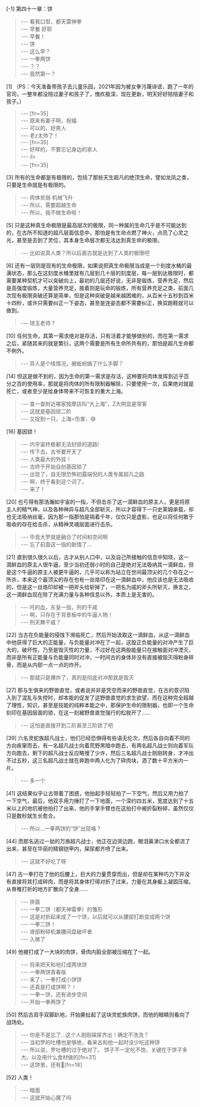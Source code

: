 
[-1] 第四十一章：饼
>--- 看我口型，都天雷神拳<br>
>--- 早餐 好耶<br>
>--- 早餐！<br>
>--- 饼<br>
>--- 这么早？<br>
>--- 一拳两饼<br>
>--- ？？<br>
>--- 竟然第一？<br>

[1] （PS：今天准备带孩子去儿童乐园，2021年因为被女拳污蔑诽谤，跑了一年的官司，一整年都没陪过妻子和孩子了，愧疚极深，现在更新，明天好好陪陪妻子和孩子。）
>--- [fn=35]<br>
>--- 原来有妻子啊，祝福<br>
>--- 可以的，好男人<br>
>--- 老z太帅了！<br>
>--- [fn=35]<br>
>--- 好样的，不要忘记身边的家人<br>
>--- 👍<br>
>--- [fn=35]<br>

[3] 所有的生命都是有极限的，包括了那些天生超凡的绝顶生命，譬如龙凤之类，只要是生命就是有极限的。
>--- 肉体贫弱 机械飞升<br>
>--- 所以，需要超越生命<br>
>--- 所以，我不做生命啦！<br>

[5] 只是这种真生命极限是最高层次的极限，同一种属的生命几乎是不可能达到的，在古所不知道的超凡层面信息中，那怕是有生命点燃了神火，点亮了心灵之光，甚至是去到了灵位，其本身生命层次都无法达到真生命的极限。
>--- 比如说真人类？所以后面古就是达到了人类的极限吧<br>

[6] 还有一层则是现有的生命极限，如果说把真生命极限当成是一个刻度水桶的最满状态，那么在这刻度水桶里就有几层到几十层的刻度层，每一层到达极限时，都需要某种契机才可以突破向上，最初的几层还好说，无非是锻炼，营养充足，然后是高强度锻炼，大量营养充足，接着则是玩命的锻炼，所有营养充足之类，前面几次现有极限突破还算是简单，但是这种突破是越来越困难的，从百米十五秒到百米十四秒，或许只需要纠正一下姿态，甚至是连姿态都不需要纠正，换双跑鞋就可以做到。
>--- 琦玉老师？<br>

[10] 任何生命，其第一需求绝对是存活，只有活着才能够做别的，而在第一需求之后，紧随其来的就是繁衍，这两个需要是所有生命所共有的，那怕是超凡生命都不例外。
>--- 异人是个啥情况，被蚯蚓搞了什么手脚？<br>

[14] 但这是做不到的，因为生命的第一需求是存活，这种要将肉体发挥到近乎百分之百的使用率，那就是将肉体的所有限制器解除，只要使用一次，后果绝对就是死亡，或者至少是给身体带来不可恢复的重大上海。
>--- 查一查附近哪家按摩店叫“大上海”，Z大明显是常客<br>
>--- 这就是基因锁二阶<br>
>--- 又捉到一只，上海=伤害，😄<br>

[16] 基因锁！
>--- 内宇宙终极都无法封锁的道路!<br>
>--- 传下去，古爷要开天了<br>
>--- 人类最大的外挂！<br>
>--- 古终于开始自创基因锁了<br>
>--- 出现了，自无限恐怖初露端倪的人类专属超凡之路<br>
>--- 啊，终于看到这个词了。<br>
>--- 来了！<br>

[20] 也亏得有那浩瀚如宇宙的一指，不但击杀了这一滴鲜血的原主人，更是将原主人的精气神，以及各种神异与超凡全部斩灭，所以才容得下一只史莱姆承载，却也无法吸纳丝毫，因为那一指那怕是隔着千年，仅仅只是虚影，也足以将任何敢于吸收的存在给击杀，从精神灵魂层面进行击杀。
>--- 毕竟大罗就是融合了时间和空间啊<br>
>--- 忘了前面这一指的剧情了…<br>

[21] 直到很久很久以后，古才从别人口中，以及自己所接触的信息中知晓，这一滴鲜血的原主人很牛逼，至少当初还弱小时的自己是绝对无法吸纳其一滴鲜血，但是这个牛逼的原主人被更牛逼的，几乎可以称为站立在世间最顶尖的几个存在之一所杀，本来这个最顶尖的存在也有一丝烙印在这一滴鲜血中，他应该也是无法吸收的，但是这一丝烙印却被一把斧头给斩掉了，一把名为戚的斧头所斩灭，换言之，这一滴鲜血现在除了充满力量与各种信息以外，本质上是无害的。
>--- 吒的血，东皇一指，刑的干戚<br>
>--- 啊，只存在于背景板中的牛逼人物！<br>
>--- 刑天舞干戚？<br>

[22] 当古在负能量的侵蚀下濒临死亡，然后开始汲取这一滴鲜血，从这一滴鲜血中他获得了巨大的正能量，与负能量对冲在了一起，这股正负能量的对冲产生了巨大的，破坏性，乃至是毁灭性的力量，不过好在这两股能量只在接触面对冲湮灭，而非是所有正能量与负能量同时对冲，一时间古的身体并没有直接被毁灭得粉身碎骨，而是从内部一点一点的炸开。
>--- 那就只是爆炸了，真的是彻底对冲那就是毁灭<br>

[27] 那与生俱来的野兽直觉，或者说并非是凭空而来的野兽直觉，在古的意识陷入到了混乱与失控时，却本能的促发了这野兽直觉的求生欲望，而在这种完全超越了理性，知识，甚至是技能的纯粹本能之中，那保护生命的限制器，也即一个生命刻印在基因层面的锁，在这一刻被野兽直觉强行的松脱开了……
>--- 这怕是直接开到二阶甚至三阶锁了吧<br>

[39] 六名灵蛇族超凡战士，他们已经恐惧得有些语无伦次，然后各自向着不同的方向疾窜而去，有一名超凡战士向着荒野黑暗中跑去，有两名超凡战士则向着军队方向跑去，剩下的超凡战士反应略慢了少许，然后三名超凡战士刚刚转身，才冲出不过五秒，这三名超凡战士就在奔跑中两人化为了碎肉块，洒了数十平方米内一片。
>--- 多一个<br>

[41] 这结果似乎让古带着了困惑，他抬起手轻轻拍了一下空气，然后又用力拍了一下空气，最后，他双手用力捶打了一下地面，一个深约四五米，宽度达到了十五米以上的地坑被他拍打了出来，他的手掌手臂也在这拍打中被折裂粉碎，虽然仅仅只是数秒就生长愈合。
>--- 所以…一拳两饼的“饼”出现咯？<br>

[44] 而那名逃过一劫的万族超凡战士，他正在边哭边跑，眼泪鼻涕口水全都流了出来，甚至在华丽的精钢铠甲内，屎尿都齐喷了出来。
>--- 这就不好吃了呀<br>

[47] 古一拳打在了他的后腰上，巨大的力量贯穿而出，但是却在某种巧力下并没有直接将其打成碎肉，而是将其身体打得对折了过来，力量在其身躯上凝固压缩，从脊椎打折的地方扩散向了全身……
>--- 排面<br>
>--- 一拳二饼（都天神雷拳）的雏形<br>
>--- 这是对折起来成了一个饼，以后就可以从腰部打断变成两个饼<br>
>--- 一拳二饼！<br>
>--- 肾部粉碎机兼腰间盘破坏者<br>
>--- 入微了<br>

[49] 他被打成了一大块的肉饼，骨肉内脏全部被压缩在了一起。
>--- 将来把天和地打成两块饼<br>
>--- 一拳两饼青春版<br>
>--- 来了，一拳打成小饼饼<br>
>--- 还真是打成饼啊？！<br>
>--- 一拳一饼，还有进步空间<br>
>--- 开始一拳两饼了<br>

[50] 然后古双手双脚趴地，开始撕扯起了这块灵蛇族肉饼，而他的眼睛则看向了战场处。
>--- 你是不是忘了…这个人刚刚屎尿齐出！确定不洗洗？<br>
>--- 当初罗的吐槽也是够绝，看来古和他一起时没少吃这种饼<br>
>--- 所以说，罗吐槽的过于绝对了。
饼子不一定吃不饱，关键在于饼子多大，以及用什么食材做的[fn=31]<br>
>--- 这饼里，还有💩[fn=18]<br>

[52] 人类！
>--- 暗面<br>
>--- 这就开始心魔了吗<br>
